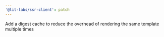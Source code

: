 ```yaml
---
'@lit-labs/ssr-client': patch
---
```


Add a digest cache to reduce the overhead of rendering the same template multiple times

